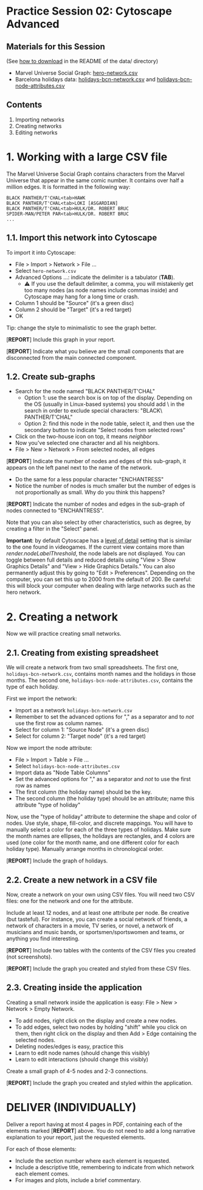 # Practice Session 02: Cytoscape Advanced

## Materials for this Session

(See [how to download](data/README.md) in the README of the data/ directory)

* Marvel Universe Social Graph: [hero-network.csv](data/hero-network.csv)
* Barcelona holidays data: [holidays-bcn-network.csv](data/holidays-bcn-network.csv) and [holidays-bcn-node-attributes.csv](data/holidays-bcn-node-attributes.csv)

## Contents

1. Importing networks
1. Creating networks
1. Editing networks

# 1. Working with a large CSV file

The Marvel Universe Social Graph contains characters from the Marvel Universe that appear in the same comic number. It contains over half a million edges. It is formatted in the following way:

    BLACK PANTHER/T'CHAL<tab>HAWK
    BLACK PANTHER/T'CHAL<tab>LOKI [ASGARDIAN]
    BLACK PANTHER/T'CHAL<tab>HULK/DR. ROBERT BRUC
    SPIDER-MAN/PETER PAR<tab>HULK/DR. ROBERT BRUC
    ...

## 1.1. Import this network into Cytoscape

To import it into Cytoscape:

* File > Import > Network > File ...
* Select `hero-network.csv`
* Advanced Options ...: indicate the delimiter is a tabulator (**TAB**).
  * :warning: If you use the default delimiter, a comma, you will mistakenly get too many nodes (as node names include commas inside) and Cytoscape may hang for a long time or crash.
* Column 1 should be "Source" (it's a green disc)
* Column 2 should be "Target" (it's a red target)
* OK

Tip: change the style to minimalistic to see the graph better.

[**REPORT**] Include this graph in your report.

[**REPORT**] Indicate what you believe are the small components that are disconnected from the main connected component.

## 1.2. Create sub-graphs

* Search for the node named "BLACK PANTHER/T'CHAL"
  * Option 1: use the search box is on top of the display. Depending on the OS (usually in Linux-based systems) you should add \ in the search in order to exclude special characters: "BLACK\ PANTHER/T'CHAL"
  * Option 2: find this node in the node table, select it, and then use the secondary button to indicate "Select nodes from selected rows"
* Click on the two-house icon on top, it means *neighbor*
* Now you've selected one character and all his neighbors.
* File > New > Network > From selected nodes, all edges

[**REPORT**] Indicate the number of nodes and edges of this sub-graph, it appears on the left panel next to the name of the network.

* Do the same for a less popular character "ENCHANTRESS"
* Notice the number of nodes is much smaller but the number of edges is not proportionally as small. Why do you think this happens?

[**REPORT**] Indicate the number of nodes and edges in the sub-graph of nodes connected to "ENCHANTRESS".

Note that you can also select by other characteristics, such as degree, by creating a filter in the "Select" panel.

**Important**: by default Cytoscape has a [level of detail](http://manual.cytoscape.org/en/stable/Rendering_Engine.html#what-is-level-of-detail-lod) setting that is similar to the one found in videogames. If the current view contains more than *render.nodeLabelThreshold*, the node labels are not displayed. You can toggle between full details and reduced details using "View > Show Graphics Details" and "View > Hide Graphics Details." You can also permanently adjust this by going to "Edit > Preferences". Depending on the computer, you can set this up to 2000 from the default of 200. Be careful: this will block your computer when dealing with large networks such as the hero network.

# 2. Creating a network

Now we will practice creating small networks.

## 2.1. Creating from existing spreadsheet

We will create a network from two small spreadsheets. The first one, `holidays-bcn-network.csv`, contains month names and the holidays in those months. The second one, `holidays-bcn-node-attributes.csv`, contains the type of each holiday.

First we import the network:

* Import as a network `holidays-bcn-network.csv`
* Remember to set the advanced options for "," as a separator and to *not* use the first row as column names.
* Select for column 1: "Source Node" (it's a green disc)
* Select for column 2: "Target node" (it's a red target)

Now we import the node attribute:

* File > Import > Table > File ...
* Select `holidays-bcn-node-attributes.csv`
* Import data as "Node Table Columns"
* Set the advanced options for "," as a separator and *not* to use the first row as names
* The first column (the holiday name) should be the key.
* The second column (the holiday type) should be an attribute; name this attribute "type of holiday"

Now, use the "type of holiday" attribute to determine the shape and color of nodes. Use style, shape, fill-color, and discrete mappings. You will have to manually select a color for each of the three types of holidays. Make sure the month names are ellipses, the holidays are rectangles, and 4 colors are used (one color for the month name, and one different color for each holiday type). Manually arrange months in chronological order.

[**REPORT**] Include the graph of holidays.

## 2.2. Create a new network in a CSV file

Now, create a network on your own using CSV files. You will need two CSV files: one for the network and one for the attribute.

Include at least 12 nodes, and at least one attribute per node. Be creative (but tasteful). For instance, you can create a social network of friends, a network of characters in a movie, TV series, or novel, a network of musicians and music bands, or sportsmen/sportswomen and teams, or anything you find interesting.

[**REPORT**] Include two tables with the contents of the CSV files you created (not screenshots).

[**REPORT**] Include the graph you created and styled from these CSV files.

## 2.3. Creating inside the application

Creating a small network inside the application is easy: File > New > Network > Empty Network.

* To add nodes, right click on the display and create a new nodes.
* To add edges, select two nodes by holding "shift" while you click on them, then right click on the display and then Add > Edge containing the selected nodes.
* Deleting nodes/edges is easy, practice this
* Learn to edit node names (should change this visibly)
* Learn to edit interactions (should change this visibly)

Create a small graph of 4-5 nodes and 2-3 connections.

[**REPORT**] Include the graph you created and styled within the application.

# DELIVER (INDIVIDUALLY)

Deliver a report having at most 4 pages in PDF, containing each of the elements marked [**REPORT**] above. You do not need to add a long narrative explanation to your report, just the requested elements.

For each of those elements:

* Include the section number where each element is requested.
* Include a descriptive title, remembering to indicate from which network each element comes.
* For images and plots, include a brief commentary.
